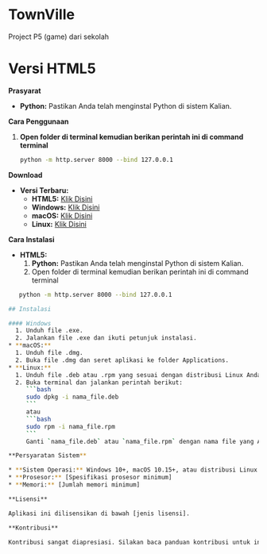# TownVille
Project P5 (game) dari sekolah


# Versi HTML5

**Prasyarat**

* **Python:** Pastikan Anda telah menginstal Python di sistem Kalian.

**Cara Penggunaan**

1. **Open folder di terminal kemudian berikan perintah ini di command terminal**
   ```bash
   python -m http.server 8000 --bind 127.0.0.1

**Download**

* **Versi Terbaru:**
  * **HTML5:** <a href="/">Klik Disini</a>
  * **Windows:** <a href="/">Klik Disini</a>
  * **macOS:** <a href="/">Klik Disini</a>
  * **Linux:** <a href="/">Klik Disini</a>

**Cara Instalasi**

* **HTML5:**
  1. **Python:** Pastikan Anda telah menginstal Python di sistem Kalian.
  2. Open folder di terminal kemudian berikan perintah ini di command terminal
```bash
   python -m http.server 8000 --bind 127.0.0.1

## Instalasi

#### Windows
  1. Unduh file .exe.
  2. Jalankan file .exe dan ikuti petunjuk instalasi.
* **macOS:**
  1. Unduh file .dmg.
  2. Buka file .dmg dan seret aplikasi ke folder Applications.
* **Linux:**
  1. Unduh file .deb atau .rpm yang sesuai dengan distribusi Linux Anda.
  2. Buka terminal dan jalankan perintah berikut:
     ```bash
     sudo dpkg -i nama_file.deb
     ```
     atau
     ```bash
     sudo rpm -i nama_file.rpm
     ```
     Ganti `nama_file.deb` atau `nama_file.rpm` dengan nama file yang Anda unduh.

**Persyaratan Sistem**

* **Sistem Operasi:** Windows 10+, macOS 10.15+, atau distribusi Linux yang didukung.
* **Prosesor:** [Spesifikasi prosesor minimum]
* **Memori:** [Jumlah memori minimum]

**Lisensi**

Aplikasi ini dilisensikan di bawah [jenis lisensi].

**Kontribusi**

Kontribusi sangat diapresiasi. Silakan baca panduan kontribusi untuk informasi lebih lanjut.
